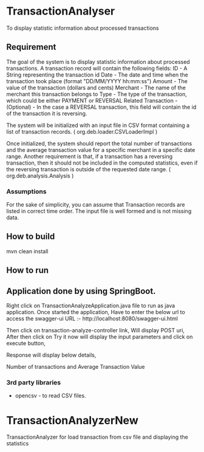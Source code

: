 # TransactionAnalyser
To display statistic information about processed transactions

## Requirement
The goal of the system is to display statistic information about processed transactions.
A transaction record will contain the following fields:
ID - A String representing the transaction id
Date - The date and time when the transaction took place (format "DD/MM/YYYY hh:mm:ss")
Amount - The value of the transaction (dollars and cents)
Merchant - The name of the merchant this transaction belongs to
Type - The type of the transaction, which could be either PAYMENT or REVERSAL
Related Transaction - (Optional) - In the case a REVERSAL transaction, this field will contain the id of the transaction it is reversing.

The system will be initialized with an input file in CSV format containing a list of transaction records. ( org.deb.loader.CSVLoaderImpl )

Once initialized, the system should report the total number of transactions and the average transaction value for a specific merchant in a specific date range.
Another requirement is that, if a transaction has a reversing transaction, then it should not be included in the computed statistics, even if the reversing transaction is outside of the requested date range. ( org.deb.analysis.Analysis )

### Assumptions
For the sake of simplicity, you can assume that Transaction records are listed in correct time order.
The input file is well formed and is not missing data.


## How to build

mvn clean install 


## How to run
## Application done by using SpringBoot.

Right click on TransactionAnalyzeApplication.java file to run as java application.
Once started the application, Have to enter the below url to access the swagger-ui
URL :- http://localhost:8080/swagger-ui.html

Then click on transaction-analyze-controller link, Will display POST uri,
After then click on Try it now will display the input parameters and click on execute button,

Response will display below details, 

Number of transactions and
Average Transaction Value


### 3rd party libraries
* opencsv - to read CSV files.

# TransactionAnalyzerNew
TransactionAnalyzer for load transaction from csv file and displaying the statistics
